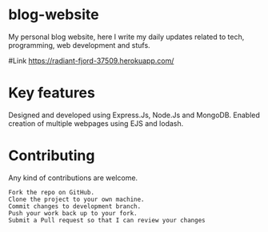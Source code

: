 # blog-website
My personal blog website, here I write my daily updates related to tech, programming, web development and stufs.

#Link
https://radiant-fjord-37509.herokuapp.com/

# Key features
Designed and developed using Express.Js, Node.Js and MongoDB.
Enabled creation of multiple webpages using EJS and lodash.

# Contributing
Any kind of contributions are welcome.

    Fork the repo on GitHub.
    Clone the project to your own machine.
    Commit changes to development branch.
    Push your work back up to your fork.
    Submit a Pull request so that I can review your changes
